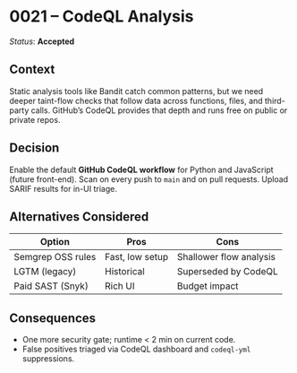 # 0021 – CodeQL Analysis

*Status*: **Accepted**

## Context

Static analysis tools like Bandit catch common patterns, but we need deeper
taint-flow checks that follow data across functions, files, and third-party
calls. GitHub’s CodeQL provides that depth and runs free on public or private
repos.

## Decision

Enable the default **GitHub CodeQL workflow** for Python and
JavaScript (future front-end). Scan on every push to `main` and on pull
requests. Upload SARIF results for in-UI triage.

## Alternatives Considered

| Option            | Pros            | Cons                    |
| ----------------- | --------------- | ----------------------- |
| Semgrep OSS rules | Fast, low setup | Shallower flow analysis |
| LGTM (legacy)     | Historical      | Superseded by CodeQL    |
| Paid SAST (Snyk)  | Rich UI         | Budget impact           |

## Consequences

* One more security gate; runtime < 2 min on current code.
* False positives triaged via CodeQL dashboard and `codeql-yml` suppressions.
